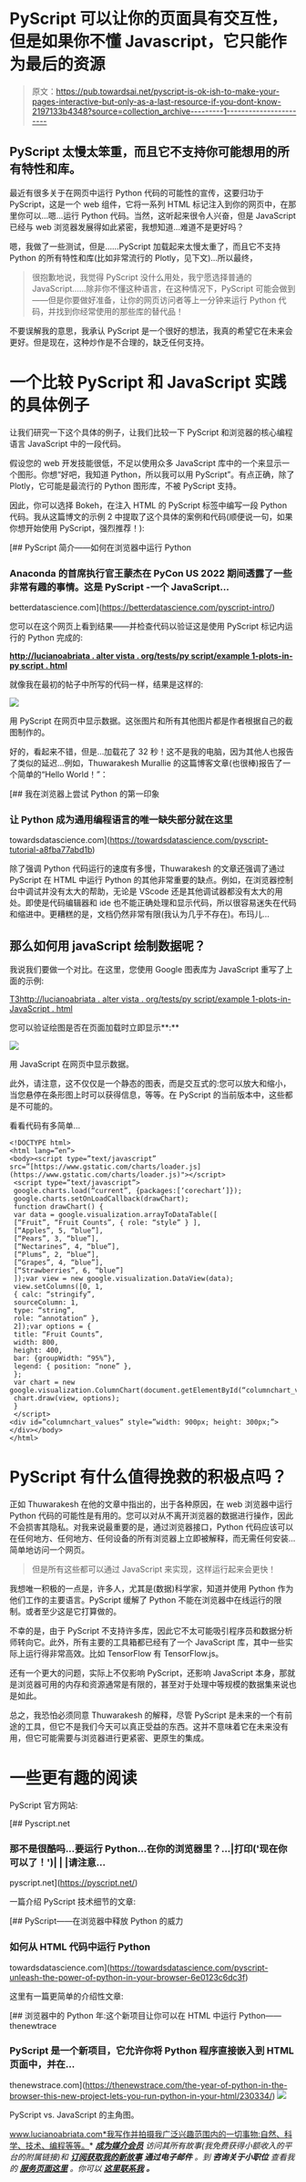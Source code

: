# PyScript 可以让你的页面具有交互性，但是如果你不懂 Javascript，它只能作为最后的资源

> 原文：<https://pub.towardsai.net/pyscript-is-ok-ish-to-make-your-pages-interactive-but-only-as-a-last-resource-if-you-dont-know-2197133b4348?source=collection_archive---------1----------------------->

## PyScript 太慢太笨重，而且它不支持你可能想用的所有特性和库。

最近有很多关于在网页中运行 Python 代码的可能性的宣传，这要归功于 PyScript，这是一个 web 组件，它将一系列 HTML 标记注入到你的网页中，在那里你可以…嗯…运行 Python 代码。当然，这听起来很令人兴奋，但是 JavaScript 已经与 web 浏览器发展得如此紧密，我想知道…难道不是更好吗？

嗯，我做了一些测试，但是……PyScript 加载起来太慢太重了，而且它不支持 Python 的所有特性和库(比如非常流行的 Plotly，见下文)…所以最终，

> 很抱歉地说，我觉得 PyScript 没什么用处，我宁愿选择普通的 JavaScript……除非你不懂这种语言，在这种情况下，PyScript 可能会做到——但是你要做好准备，让你的网页访问者等上一分钟来运行 Python 代码，并找到你经常使用的那些库的替代品！

不要误解我的意思，我承认 PyScript 是一个很好的想法，我真的希望它在未来会更好。但是现在，这种炒作是不合理的，缺乏任何支持。

# 一个比较 PyScript 和 JavaScript 实践的具体例子

让我们研究一下这个具体的例子，让我们比较一下 PyScript 和浏览器的核心编程语言 JavaScript 中的一段代码。

假设您的 web 开发技能很低，不足以使用众多 JavaScript 库中的一个来显示一个图形。你想“好吧，我知道 Python，所以我可以用 PyScript”。有点正确，除了 Plotly，它可能是最流行的 Python 图形库，不被 PyScript 支持。

因此，你可以选择 Bokeh，在注入 HTML 的 PyScript 标签中编写一段 Python 代码。我从这篇博文的示例 2 中提取了这个具体的案例和代码(顺便说一句，如果你想开始使用 PyScript，强烈推荐！):

[](https://betterdatascience.com/pyscript-intro/) [## PyScript 简介——如何在浏览器中运行 Python

### Anaconda 的首席执行官王蒙杰在 PyCon US 2022 期间透露了一些非常有趣的事情。这是 PyScript -一个 JavaScript…

betterdatascience.com](https://betterdatascience.com/pyscript-intro/) 

您可以在这个网页上看到结果——并检查代码以验证这是使用 PyScript 标记内运行的 Python 完成的:

[**http://lucianoabriata . alter vista . org/tests/py script/example 1-plots-in-py script . html**](http://lucianoabriata.altervista.org/tests/pyscript/example1-plots-in-pyscript.html)

就像我在最初的帖子中所写的代码一样，结果是这样的:

![](img/8bb9a2c315b6f972bd4384facfb00908.png)

用 PyScript 在网页中显示数据。这张图片和所有其他图片都是作者根据自己的截图制作的。

好的，看起来不错，但是…加载花了 32 秒！这不是我的电脑，因为其他人也报告了类似的延迟…例如，Thuwarakesh Murallie 的这篇博客文章(也很棒)报告了一个简单的“Hello World！”：

[](https://towardsdatascience.com/pyscript-tutorial-a8fba77abd1b) [## 我在浏览器上尝试 Python 的第一印象

### 让 Python 成为通用编程语言的唯一缺失部分就在这里

towardsdatascience.com](https://towardsdatascience.com/pyscript-tutorial-a8fba77abd1b) 

除了强调 Python 代码运行的速度有多慢，Thuwarakesh 的文章还强调了通过 PyScript 在 HTML 中运行 Python 的其他非常重要的缺点。例如，在浏览器控制台中调试并没有太大的帮助，无论是 VScode 还是其他调试器都没有太大的用处。即使是代码编辑器和 ide 也不能正确处理和显示代码，所以很容易迷失在代码和缩进中。更糟糕的是，文档仍然非常有限(我认为几乎不存在)。布玛儿…

## 那么如何用 javaScript 绘制数据呢？

我说我们要做一个对比。在这里，您使用 Google 图表库为 JavaScript 重写了上面的示例:

[T3http://lucianoabriata . alter vista . org/tests/py script/example 1-plots-in-JavaScript . html](http://lucianoabriata.altervista.org/tests/pyscript/example1-plots-in-javascript.html)

您可以验证绘图是否在页面加载时立即显示**:**

![](img/b8ee69269d7bf6ff30dbcc7141ab57ef.png)

用 JavaScript 在网页中显示数据。

此外，请注意，这不仅仅是一个静态的图表，而是交互式的:您可以放大和缩小，当您悬停在条形图上时可以获得信息，等等。在 PyScript 的当前版本中，这些都是不可能的。

看看代码有多简单…

```
<!DOCTYPE html>
<html lang=”en”>
<body><script type=”text/javascript” src=”[https://www.gstatic.com/charts/loader.js](https://www.gstatic.com/charts/loader.js)"></script>
 <script type=”text/javascript”>
 google.charts.load(“current”, {packages:[‘corechart’]});
 google.charts.setOnLoadCallback(drawChart);
 function drawChart() {
 var data = google.visualization.arrayToDataTable([ 
 [“Fruit”, “Fruit Counts”, { role: “style” } ],
 [“Apples”, 5, “blue”],
 [“Pears”, 3, “blue”],
 [“Nectarines”, 4, “blue”],
 [“Plums”, 2, “blue”],
 [“Grapes”, 4, “blue”],
 [“Strawberries”, 6, “blue”]
 ]);var view = new google.visualization.DataView(data);
 view.setColumns([0, 1,
 { calc: “stringify”,
 sourceColumn: 1,
 type: “string”,
 role: “annotation” },
 2]);var options = {
 title: “Fruit Counts”,
 width: 800,
 height: 400,
 bar: {groupWidth: “95%”},
 legend: { position: “none” },
 };
 var chart = new google.visualization.ColumnChart(document.getElementById(“columnchart_values”));
 chart.draw(view, options);
 }
 </script>
<div id=”columnchart_values” style=”width: 900px; height: 300px;”></div></body>
</html>
```

# PyScript 有什么值得挽救的积极点吗？

正如 Thuwarakesh 在他的文章中指出的，出于各种原因，在 web 浏览器中运行 Python 代码的可能性是有用的。您可以对从不离开浏览器的数据进行操作，因此不会损害其隐私。对我来说最重要的是，通过浏览器接口，Python 代码应该可以在任何地方、任何地方、任何设备的所有浏览器上立即被解释，而无需任何安装...简单地访问一个网页。

> 但是所有这些都可以通过 JavaScript 来实现，这样运行起来会更快！

我想唯一积极的一点是，许多人，尤其是(数据)科学家，知道并使用 Python 作为他们工作的主要语言。PyScript 缓解了 Python 不能在浏览器中在线运行的限制。或者至少这是它打算做的。

不幸的是，由于 PyScript 不支持许多库，因此它不太可能吸引程序员和数据分析师转向它。此外，所有主要的工具箱都已经有了一个 JavaScript 库，其中一些实际上运行得非常高效。比如 TensorFlow 有 TensorFlow.js。

还有一个更大的问题，实际上不仅影响 PyScript，还影响 JavaScript 本身，那就是浏览器可用的内存和资源通常是有限的，甚至对于处理中等规模的数据集来说也是如此。

总之，我恐怕必须同意 Thuwarakesh 的解释，尽管 PyScript 是未来的一个有前途的工具，但它不是我们今天可以真正受益的东西。这并不意味着它在未来没有用，但它可能需要与浏览器进行更紧密、更原生的集成。

# 一些更有趣的阅读

PyScript 官方网站:

[](https://pyscript.net/) [## Pyscript.net

### 那不是很酷吗...要运行 Python...在你的浏览器里？...|打印('现在你可以了！')| | |请注意…

pyscript.net](https://pyscript.net/) 

一篇介绍 PyScript 技术细节的文章:

[](https://towardsdatascience.com/pyscript-unleash-the-power-of-python-in-your-browser-6e0123c6dc3f) [## PyScript——在浏览器中释放 Python 的威力

### 如何从 HTML 代码中运行 Python

towardsdatascience.com](https://towardsdatascience.com/pyscript-unleash-the-power-of-python-in-your-browser-6e0123c6dc3f) 

这里有一篇更简单的介绍性文章:

[](https://thenewstrace.com/the-year-of-python-in-the-browser-this-new-project-lets-you-run-python-in-your-html/230334/) [## 浏览器中的 Python 年:这个新项目让你可以在 HTML 中运行 Python——thenewtrace

### PyScript 是一个新项目，它允许你将 Python 程序直接嵌入到 HTML 页面中，并在…

thenewstrace.com](https://thenewstrace.com/the-year-of-python-in-the-browser-this-new-project-lets-you-run-python-in-your-html/230334/) ![](img/80e073b210bc7eea275366a623c3e358.png)

PyScript vs. JavaScript 的主角图。

www.lucianoabriata.com*我写作并拍摄我广泛兴趣范围内的一切事物:自然、科学、技术、编程等等。* [***成为媒介会员***](https://lucianosphere.medium.com/membership) *访问其所有故事(我免费获得小额收入的平台的附属链接)和* [***订阅获取我的新故事***](https://lucianosphere.medium.com/subscribe) ***通过电子邮件*** *。到* ***咨询关于小职位*** *查看我的* [***服务页面这里***](https://lucianoabriata.altervista.org/services/index.html) *。你可以* [***这里联系我***](https://lucianoabriata.altervista.org/office/contact.html) ***。***
